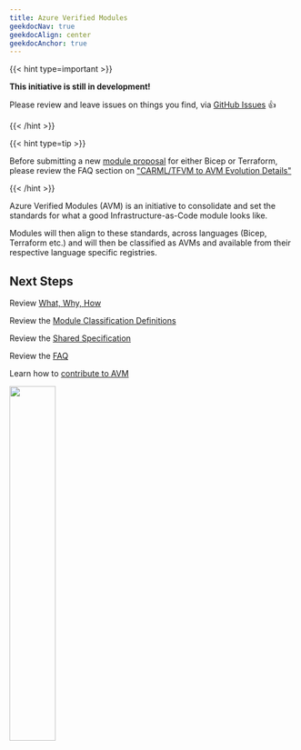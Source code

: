 ```yaml
---
title: Azure Verified Modules
geekdocNav: true
geekdocAlign: center
geekdocAnchor: true
---
```


{{< hint type=important >}}

**This initiative is still in development!**

Please review and leave issues on things you find, via [GitHub Issues](https://github.com/Azure/Azure-Verified-Modules/issues) 👍

{{< /hint >}}

{{< hint type=tip >}}

Before submitting a new [module proposal](https://aka.ms/avm/moduleproposal) for either Bicep or Terraform, please review the FAQ section on ["CARML/TFVM to AVM Evolution Details"](/Azure-Verified-Modules/faq/#carmltfvm-to-avm-evolution-details)

{{< /hint >}}

Azure Verified Modules (AVM) is an initiative to consolidate and set the standards for what a good Infrastructure-as-Code module looks like.

Modules will then align to these standards, across languages (Bicep, Terraform etc.) and will then be classified as AVMs and available from their respective language specific registries.

## Next Steps

Review [What, Why, How](/Azure-Verified-Modules/concepts/what-why-how/)

Review the [Module Classification Definitions](/Azure-Verified-Modules/specs/shared/module-classifications/)

Review the [Shared Specification](/Azure-Verified-Modules/specs/shared/)

Review the [FAQ](/Azure-Verified-Modules/faq/)

Learn how to [contribute to AVM](/Azure-Verified-Modules/contributing/)

<img src="img/avm_logo.png" width=40%>


